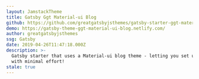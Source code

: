 ```yaml
---
layout: JamstackTheme
title: Gatsby Ggt Material-ui Blog
github: https://github.com/greatgatsbyjsthemes/gatsby-starter-ggt-material-ui-blog
demo: https://gatsby-theme-ggt-material-ui-blog.netlify.com/
author: greatgatsbyjsthemes
ssg: Gatsby
date: 2019-04-26T11:47:18.000Z
description: >-
  Gatsby starter that uses a Material-ui blog theme - letting you set up an blog
  with minimal effort!
stale: true
---
```

